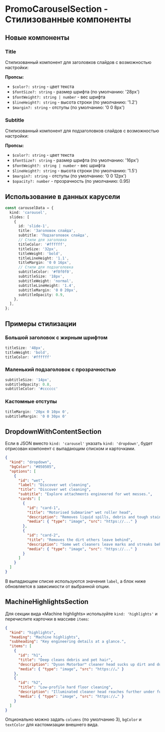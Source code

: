 # PromoCarouselSection - Стилизованные компоненты

## Новые компоненты

### Title

Стилизованный компонент для заголовков слайдов с возможностью настройки:

**Пропсы:**

- `$color?: string` - цвет текста
- `$fontSize?: string` - размер шрифта (по умолчанию: '28px')
- `$fontWeight?: string | number` - вес шрифта
- `$lineHeight?: string` - высота строки (по умолчанию: '1.2')
- `$margin?: string` - отступы (по умолчанию: '0 0 8px')

### Subtitle

Стилизованный компонент для подзаголовков слайдов с возможностью настройки:

**Пропсы:**

- `$color?: string` - цвет текста
- `$fontSize?: string` - размер шрифта (по умолчанию: '16px')
- `$fontWeight?: string | number` - вес шрифта
- `$lineHeight?: string` - высота строки (по умолчанию: '1.5')
- `$margin?: string` - отступы (по умолчанию: '0 0 12px')
- `$opacity?: number` - прозрачность (по умолчанию: 0.95)

## Использование в данных карусели

```typescript
const carouselData = {
  kind: 'carousel',
  slides: [
    {
      id: 'slide-1',
      title: 'Заголовок слайда',
      subtitle: 'Подзаголовок слайда',
      // Стили для заголовка
      titleColor: '#ffffff',
      titleSize: '32px',
      titleWeight: 'bold',
      titleLineHeight: '1.1',
      titleMargin: '0 0 16px',
      // Стили для подзаголовка
      subtitleColor: '#f0f0f0',
      subtitleSize: '18px',
      subtitleWeight: 'normal',
      subtitleLineHeight: '1.4',
      subtitleMargin: '0 0 20px',
      subtitleOpacity: 0.9,
    },
  ],
};
```

## Примеры стилизации

### Большой заголовок с жирным шрифтом

```typescript
titleSize: '48px',
titleWeight: 'bold',
titleColor: '#ffffff'
```

### Маленький подзаголовок с прозрачностью

```typescript
subtitleSize: '14px',
subtitleOpacity: 0.8,
subtitleColor: '#cccccc'
```

### Кастомные отступы

```typescript
titleMargin: '20px 0 10px 0',
subtitleMargin: '0 0 30px 0'
```

## DropdownWithContentSection

Если в JSON вместо `kind: 'carousel'` указать `kind: 'dropdown'`, будет отрисован
компонент с выпадающим списком и карточками.

```json
{
  "kind": "dropdown",
  "bgColor": "#050505",
  "options": [
    {
      "id": "wet",
      "label": "Discover wet cleaning",
      "title": "Discover wet cleaning",
      "subtitle": "Explore attachments engineered for wet messes.",
      "cards": [
        {
          "id": "card-1",
          "title": "Motorised Submarine™ wet roller head",
          "description": "Removes liquid spills, debris and tough stains from hard floors...",
          "media": { "type": "image", "src": "https://..." }
        },
        {
          "id": "card-2",
          "title": "Removes the dirt others leave behind",
          "description": "Some wet cleaners leave marks and streaks behind...",
          "media": { "type": "image", "src": "https://..." }
        }
      ]
    }
  ]
}
```

В выпадающем списке используются значения `label`, а блок ниже обновляется в зависимости от выбранной опции.

## MachineHighlightsSection

Для секции вида «Machine highlights» используйте `kind: 'highlights'` и перечислите карточки
в массиве `items`:

```json
{
  "kind": "highlights",
  "heading": "Machine highlights",
  "subheading": "Key engineering details at a glance.",
  "items": [
    {
      "id": "h1",
      "title": "Deep cleans debris and pet hair",
      "description": "Dyson Motorbar™ cleaner head sucks up dirt and dust...",
      "media": { "type": "image", "src": "https://…" }
    },
    {
      "id": "h2",
      "title": "Low-profile hard floor cleaning",
      "description": "Illuminated cleaner head reaches further under furniture.",
      "media": { "type": "image", "src": "https://…" }
    }
  ]
}
```

Опционально можно задать `columns` (по умолчанию 3), `bgColor` и `textColor` для кастомизации внешнего вида.
